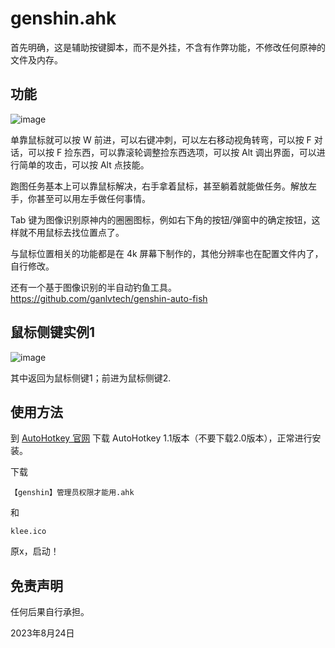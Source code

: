 # genshin.ahk

首先明确，这是辅助按键脚本，而不是外挂，不含有作弊功能，不修改任何原神的文件及内存。

## 功能

![image](https://github.com/misaka20002/genshin-impact-ahk/assets/40714502/41494c30-49da-476b-993c-2806f1312ac3)



单靠鼠标就可以按 W 前进，可以右键冲刺，可以左右移动视角转弯，可以按 F 对话，可以按 F 捡东西，可以靠滚轮调整捡东西选项，可以按 Alt 调出界面，可以进行简单的攻击，可以按 Alt 点技能。

跑图任务基本上可以靠鼠标解决，右手拿着鼠标，甚至躺着就能做任务。解放左手，你甚至可以用左手做任何事情。

Tab 键为图像识别原神内的圈圈图标，例如右下角的按钮/弹窗中的确定按钮，这样就不用鼠标去找位置点了。

与鼠标位置相关的功能都是在 4k 屏幕下制作的，其他分辨率也在配置文件内了，自行修改。

还有一个基于图像识别的半自动钓鱼工具。 <https://github.com/ganlvtech/genshin-auto-fish>

## 鼠标侧键实例1

![image](https://github.com/misaka20002/genshin-impact-ahk/assets/40714502/7755de0e-91cc-4dd1-9c7d-2322b34e3faa)

其中返回为鼠标侧键1；前进为鼠标侧键2.


## 使用方法

到 [AutoHotkey 官网](https://www.autohotkey.com/) 下载 AutoHotkey 1.1版本（不要下载2.0版本），正常进行安装。

下载
```
【genshin】管理员权限才能用.ahk
```
和
```
klee.ico
```

原x，启动！

## 免责声明

任何后果自行承担。

2023年8月24日

